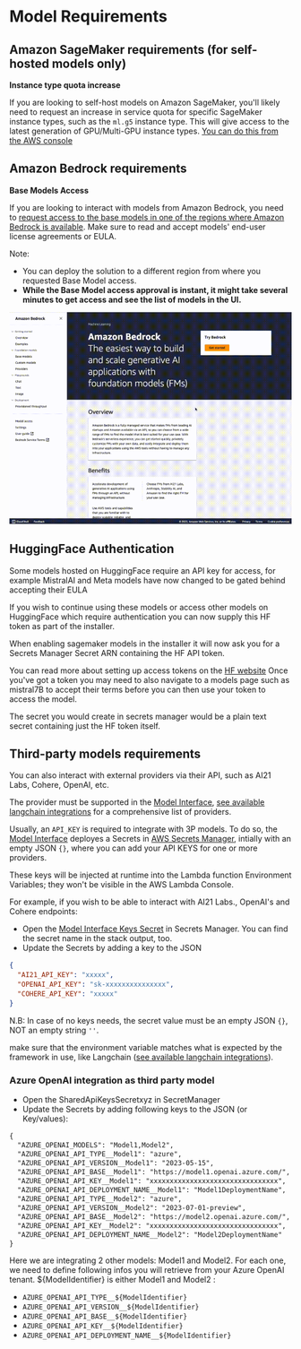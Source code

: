# Model Requirements

## Amazon SageMaker requirements (for self-hosted models only)

**Instance type quota increase**

If you are looking to self-host models on Amazon SageMaker, you'll likely need to request an increase in service quota for specific SageMaker instance types, such as the `ml.g5` instance type. This will give access to the latest generation of GPU/Multi-GPU instance types. [You can do this from the AWS console](https://console.aws.amazon.com/servicequotas/home/services/sagemaker/quotas)

## Amazon Bedrock requirements

**Base Models Access**

If you are looking to interact with models from Amazon Bedrock, you need to [request access to the base models in one of the regions where Amazon Bedrock is available](https://console.aws.amazon.com/bedrock/home?#/modelaccess). Make sure to read and accept models' end-user license agreements or EULA.

Note:

- You can deploy the solution to a different region from where you requested Base Model access.
- **While the Base Model access approval is instant, it might take several minutes to get access and see the list of models in the UI.**

![sample](./assets/enable-models.gif "AWS GenAI Chatbot")

## HuggingFace Authentication

Some models hosted on HuggingFace require an API key for access, for example MistralAI and Meta models have now changed to be gated behind accepting their EULA

If you wish to continue using these models or access other models on HuggingFace which require authentication you can now supply this HF token as part of the installer.

When enabling sagemaker models in the installer it will now ask you for a Secrets Manager Secret ARN containing the HF API token.

You can read more about setting up access tokens on the [HF website](https://huggingface.co/docs/hub/en/security-tokens) Once you've got a token you may need to also navigate to a models page such as mistral7B to accept their terms before you can then use your token to access the model.

The secret you would create in secrets manager would be a plain text secret containing just the HF token itself.

## Third-party models requirements

You can also interact with external providers via their API, such as AI21 Labs, Cohere, OpenAI, etc.

The provider must be supported in the [Model Interface](https://github.com/aws-samples/aws-genai-llm-chatbot/blob/main/lib/model-interfaces/langchain/functions/request-handler/index.py), [see available langchain integrations](https://python.langchain.com/docs/integrations/llms/) for a comprehensive list of providers.

Usually, an `API_KEY` is required to integrate with 3P models. To do so, the [Model Interface](https://github.com/aws-samples/aws-genai-llm-chatbot/blob/main/lib/model-interfaces/langchain/index.ts) deployes a Secrets in [AWS Secrets Manager](https://aws.amazon.com/secrets-manager/), intially with an empty JSON `{}`, where you can add your API KEYS for one or more providers.

These keys will be injected at runtime into the Lambda function Environment Variables; they won't be visible in the AWS Lambda Console.

For example, if you wish to be able to interact with AI21 Labs., OpenAI's and Cohere endpoints:

- Open the [Model Interface Keys Secret](https://github.com/aws-samples/aws-genai-llm-chatbot/blob/main/lib/model-interfaces/langchain/index.ts#L38) in Secrets Manager. You can find the secret name in the stack output, too.
- Update the Secrets by adding a key to the JSON

```json
{
  "AI21_API_KEY": "xxxxx",
  "OPENAI_API_KEY": "sk-xxxxxxxxxxxxxxx",
  "COHERE_API_KEY": "xxxxx"
}
```


N.B: In case of no keys needs, the secret value must be an empty JSON `{}`, NOT an empty string `''`.

make sure that the environment variable matches what is expected by the framework in use, like Langchain ([see available langchain integrations](https://python.langchain.com/docs/integrations/llms/)).

### Azure OpenAI integration as third party model

- Open the SharedApiKeysSecretxyz in SecretManager
- Update the Secrets by adding following keys to the JSON (or Key/values): 

```
{
  "AZURE_OPENAI_MODELS": "Model1,Model2",
  "AZURE_OPENAI_API_TYPE__Model1": "azure",
  "AZURE_OPENAI_API_VERSION__Model1": "2023-05-15",
  "AZURE_OPENAI_API_BASE__Model1": "https://model1.openai.azure.com/",
  "AZURE_OPENAI_API_KEY__Model1": "xxxxxxxxxxxxxxxxxxxxxxxxxxxxxxxx",
  "AZURE_OPENAI_API_DEPLOYMENT_NAME__Model1": "Model1DeploymentName",
  "AZURE_OPENAI_API_TYPE__Model2": "azure",
  "AZURE_OPENAI_API_VERSION__Model2": "2023-07-01-preview",
  "AZURE_OPENAI_API_BASE__Model2": "https://model2.openai.azure.com/",
  "AZURE_OPENAI_API_KEY__Model2": "xxxxxxxxxxxxxxxxxxxxxxxxxxxxxxxx",
  "AZURE_OPENAI_API_DEPLOYMENT_NAME__Model2": "Model2DeploymentName"
}
```
Here we are integrating 2 other models: Model1 and Model2. 
For each one, we need to define following infos you will retrieve from your Azure OpenAI tenant. ${ModelIdentifier} is either Model1 and Model2 :
 * `AZURE_OPENAI_API_TYPE__${ModelIdentifier}`
 * `AZURE_OPENAI_API_VERSION__${ModelIdentifier}`
 * `AZURE_OPENAI_API_BASE__${ModelIdentifier}`
 * `AZURE_OPENAI_API_KEY__${ModelIdentifier}`
 * `AZURE_OPENAI_API_DEPLOYMENT_NAME__${ModelIdentifier}`
